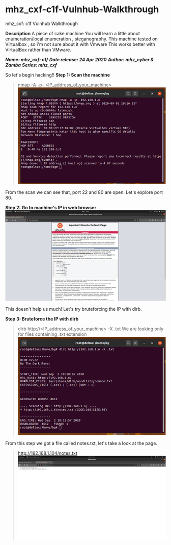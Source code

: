 # mhz_cxf-c1f-Vulnhub-Walkthrough
mhz_cxf: c1f Vulnhub Walkthrough

**Description**
A piece of cake machine
You will learn a little about enumeration/local enumeration , steganography.
This machine tested on Virtualbox , so i'm not sure about it with Vmware
This works better with VirtualBox rather than VMware.

***Name: mhz_cxf: c1f***
***Date release: 24 Apr 2020***
***Author: mhz_cyber & Zamba***
***Series: mhz_cxf***

So let's begin hacking!!
**Step 1: Scan the machine**
> nmap -A -p- <IP_address_of_your_machine>
![Screenshot](1.png)

From the scan we can see that, port 22 and 80 are open. Let's explore port 80.

**Step 2: Go to machine's IP in web browser**
![Screenshot](2.png)

This doesn't help us much! Let's try bruteforcing the IP with dirb.

**Step 3: Bruteforce the IP with dirb**
> dirb http://<IP_address_of_your_machine> -X .txt
We are looking only for files containing .txt extension
![Screenshot](3.png)

From this step we got a file called notes.txt, let's take a look at the page.
>http://192.168.1.104/notes.txt
![Screenshot](4.png)



